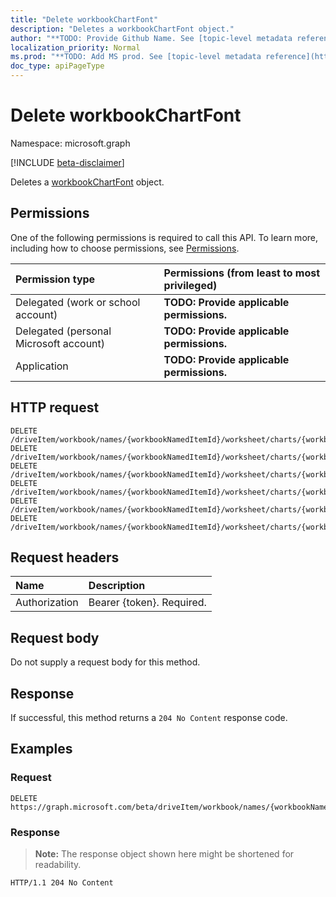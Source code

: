 ```yaml
---
title: "Delete workbookChartFont"
description: "Deletes a workbookChartFont object."
author: "**TODO: Provide Github Name. See [topic-level metadata reference](https://msgo.azurewebsites.net/add/document/guidelines/metadata.html#topic-level-metadata)**"
localization_priority: Normal
ms.prod: "**TODO: Add MS prod. See [topic-level metadata reference](https://msgo.azurewebsites.net/add/document/guidelines/metadata.html#topic-level-metadata)**"
doc_type: apiPageType
---
```


# Delete workbookChartFont
Namespace: microsoft.graph

[!INCLUDE [beta-disclaimer](../../includes/beta-disclaimer.md)]

Deletes a [workbookChartFont](../resources/workbookchartfont.md) object.

## Permissions
One of the following permissions is required to call this API. To learn more, including how to choose permissions, see [Permissions](/graph/permissions-reference).

|Permission type|Permissions (from least to most privileged)|
|:---|:---|
|Delegated (work or school account)|**TODO: Provide applicable permissions.**|
|Delegated (personal Microsoft account)|**TODO: Provide applicable permissions.**|
|Application|**TODO: Provide applicable permissions.**|

## HTTP request

<!-- {
  "blockType": "ignored"
}
-->
``` http
DELETE /driveItem/workbook/names/{workbookNamedItemId}/worksheet/charts/{workbookChartId}/format/font
DELETE /driveItem/workbook/names/{workbookNamedItemId}/worksheet/charts/{workbookChartId}/title/format/font
DELETE /driveItem/workbook/names/{workbookNamedItemId}/worksheet/charts/{workbookChartId}/legend/format/font
DELETE /driveItem/workbook/names/{workbookNamedItemId}/worksheet/charts/{workbookChartId}/dataLabels/format/font
DELETE /driveItem/workbook/names/{workbookNamedItemId}/worksheet/charts/{workbookChartId}/axes/categoryAxis/format/font
DELETE /driveItem/workbook/names/{workbookNamedItemId}/worksheet/charts/{workbookChartId}/axes/categoryAxis/title/format/font
```

## Request headers
|Name|Description|
|:---|:---|
|Authorization|Bearer {token}. Required.|

## Request body
Do not supply a request body for this method.

## Response

If successful, this method returns a `204 No Content` response code.

## Examples

### Request
<!-- {
  "blockType": "request",
  "name": "delete_workbookchartfont"
}
-->
``` http
DELETE https://graph.microsoft.com/beta/driveItem/workbook/names/{workbookNamedItemId}/worksheet/charts/{workbookChartId}/format/font
```


### Response
>**Note:** The response object shown here might be shortened for readability.
<!-- {
  "blockType": "response",
  "truncated": true
}
-->
``` http
HTTP/1.1 204 No Content
```

